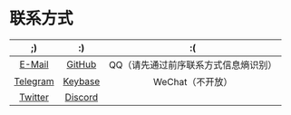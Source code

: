 # 联系方式
|                    ;)                     |                    :)                     |                :(                |
| :---------------------------------------: | :---------------------------------------: | :------------------------------: |
|  [E-Mail](mailto:elfile4138@outlook.com)  | [GitHub](https://github.com/EL-File4138)  | QQ（请先通过前序联系方式信息熵识别） |
|   [Telegram](https://t.me/EL_File4138)    | [Keybase](https://keybase.io/el_file4138) |         WeChat（不开放）          |
| [Twitter](https://twitter.com/elfile4138) |        [Discord](EL_File4138#4103)        |                                  |